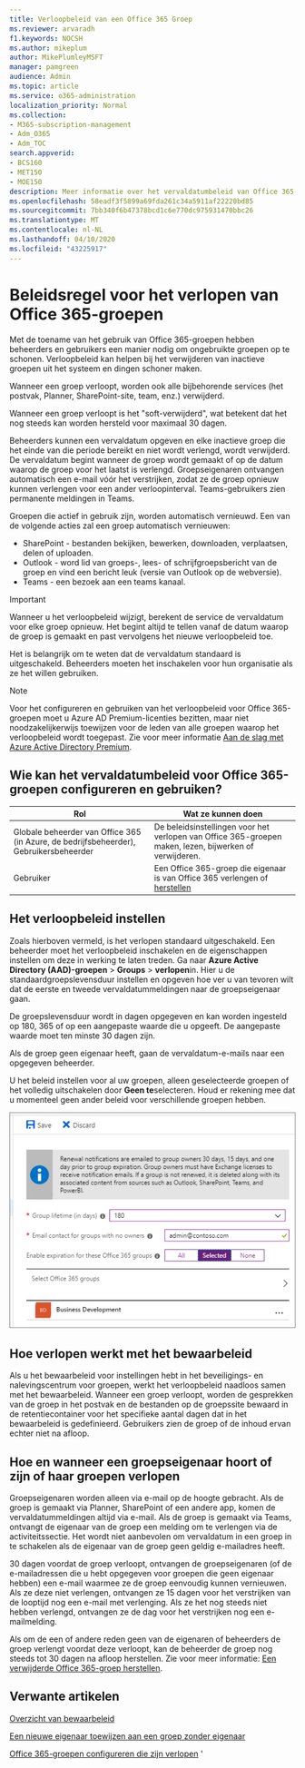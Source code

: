 ```yaml
---
title: Verloopbeleid van een Office 365 Groep
ms.reviewer: arvaradh
f1.keywords: NOCSH
ms.author: mikeplum
author: MikePlumleyMSFT
manager: pamgreen
audience: Admin
ms.topic: article
ms.service: o365-administration
localization_priority: Normal
ms.collection:
- M365-subscription-management
- Adm_O365
- Adm_TOC
search.appverid:
- BCS160
- MET150
- MOE150
description: Meer informatie over het vervaldatumbeleid van Office 365-groepen.
ms.openlocfilehash: 58eadf3f5899a69fda261c34a5911af22220bd85
ms.sourcegitcommit: 7bb340f6b47378bcd1c6e770dc975931470bbc26
ms.translationtype: MT
ms.contentlocale: nl-NL
ms.lasthandoff: 04/10/2020
ms.locfileid: "43225917"
---
```

# <a name="office-365-group-expiration-policy"></a>Beleidsregel voor het verlopen van Office 365-groepen

Met de toename van het gebruik van Office 365-groepen hebben beheerders en gebruikers een manier nodig om ongebruikte groepen op te schonen. Verloopbeleid kan helpen bij het verwijderen van inactieve groepen uit het systeem en dingen schoner maken.

Wanneer een groep verloopt, worden ook alle bijbehorende services (het postvak, Planner, SharePoint-site, team, enz.) verwijderd.

Wanneer een groep verloopt is het "soft-verwijderd", wat betekent dat het nog steeds kan worden hersteld voor maximaal 30 dagen.

Beheerders kunnen een vervaldatum opgeven en elke inactieve groep die het einde van die periode bereikt en niet wordt verlengd, wordt verwijderd. De vervaldatum begint wanneer de groep wordt gemaakt of op de datum waarop de groep voor het laatst is verlengd. Groepseigenaren ontvangen automatisch een e-mail vóór het verstrijken, zodat ze de groep opnieuw kunnen verlengen voor een ander verloopinterval. Teams-gebruikers zien permanente meldingen in Teams.

Groepen die actief in gebruik zijn, worden automatisch vernieuwd. Een van de volgende acties zal een groep automatisch vernieuwen:
- SharePoint - bestanden bekijken, bewerken, downloaden, verplaatsen, delen of uploaden.
- Outlook - word lid van groeps-, lees- of schrijfgroepsbericht van de groep en vind een bericht leuk (versie van Outlook op de webversie).
- Teams - een bezoek aan een teams kanaal.

> [!IMPORTANT]
> Wanneer u het verloopbeleid wijzigt, berekent de service de vervaldatum voor elke groep opnieuw. Het begint altijd te tellen vanaf de datum waarop de groep is gemaakt en past vervolgens het nieuwe verloopbeleid toe.

Het is belangrijk om te weten dat de vervaldatum standaard is uitgeschakeld. Beheerders moeten het inschakelen voor hun organisatie als ze het willen gebruiken.

> [!NOTE]
> Voor het configureren en gebruiken van het verloopbeleid voor Office 365-groepen moet u Azure AD Premium-licenties bezitten, maar niet noodzakelijkerwijs toewijzen voor de leden van alle groepen waarop het verloopbeleid wordt toegepast. Zie voor meer informatie [Aan de slag met Azure Active Directory Premium](https://docs.microsoft.com/azure/active-directory/active-directory-get-started-premium).

## <a name="who-can-configure-and-use-the-office-365-groups-expiration-policy"></a>Wie kan het vervaldatumbeleid voor Office 365-groepen configureren en gebruiken?

|Rol|Wat ze kunnen doen|
|---------|---------|
|Globale beheerder van Office 365 (in Azure, de bedrijfsbeheerder), Gebruikersbeheerder|De beleidsinstellingen voor het verlopen van Office 365-groepen maken, lezen, bijwerken of verwijderen.|
|Gebruiker|Een Office 365-groep die eigenaar is van Office 365 verlengen of [herstellen](https://docs.microsoft.com/azure/active-directory/users-groups-roles/groups-restore-deleted)|

## <a name="how-to-set-the-expiration-policy"></a>Het verloopbeleid instellen

Zoals hierboven vermeld, is het verlopen standaard uitgeschakeld. Een beheerder moet het verloopbeleid inschakelen en de eigenschappen instellen om deze in werking te laten treden. Ga naar **Azure Active Directory (AAD)-groepen** > **Groups** > **verlopen**in. Hier u de standaardgroepslevensduur instellen en opgeven hoe ver u van tevoren wilt dat de eerste en tweede vervaldatummeldingen naar de groepseigenaar gaan.

De groepslevensduur wordt in dagen opgegeven en kan worden ingesteld op 180, 365 of op een aangepaste waarde die u opgeeft. De aangepaste waarde moet ten minste 30 dagen zijn.

Als de groep geen eigenaar heeft, gaan de vervaldatum-e-mails naar een opgegeven beheerder.

U het beleid instellen voor al uw groepen, alleen geselecteerde groepen of het volledig uitschakelen door **Geen te**selecteren. Houd er rekening mee dat u momenteel geen ander beleid voor verschillende groepen hebben.

![Schermafbeelding van de vervaldatumsinstellingen van groepen in Azure Active Directory](../../media/azure-groups-expiration-settings.png)

## <a name="how-expiry-works-with-the-retention-policy"></a>Hoe verlopen werkt met het bewaarbeleid

Als u het bewaarbeleid voor instellingen hebt in het beveiligings- en nalevingscentrum voor groepen, werkt het verloopbeleid naadloos samen met het bewaarbeleid. Wanneer een groep verloopt, worden de gesprekken van de groep in het postvak en de bestanden op de groepssite bewaard in de retentiecontainer voor het specifieke aantal dagen dat in het bewaarbeleid is gedefinieerd. Gebruikers zien de groep of de inhoud ervan echter niet na afloop.

## <a name="how-and-when-a-group-owner-learns-if-their-groups-are-going-to-expire"></a>Hoe en wanneer een groepseigenaar hoort of zijn of haar groepen verlopen

Groepseigenaren worden alleen via e-mail op de hoogte gebracht. Als de groep is gemaakt via Planner, SharePoint of een andere app, komen de vervaldatummeldingen altijd via e-mail. Als de groep is gemaakt via Teams, ontvangt de eigenaar van de groep een melding om te verlengen via de activiteitssectie. Het wordt niet aanbevolen om vervaldatum in een groep in te schakelen als de eigenaar van de groep geen geldig e-mailadres heeft.

30 dagen voordat de groep verloopt, ontvangen de groepseigenaren (of de e-mailadressen die u hebt opgegeven voor groepen die geen eigenaar hebben) een e-mail waarmee ze de groep eenvoudig kunnen vernieuwen. Als ze deze niet verlengen, ontvangen ze 15 dagen voor het verstrijken van de looptijd nog een e-mail met verlenging. Als ze het nog steeds niet hebben verlengd, ontvangen ze de dag voor het verstrijken nog een e-mailmelding.

Als om de een of andere reden geen van de eigenaren of beheerders de groep verlengt voordat deze verloopt, kan de beheerder de groep nog steeds tot 30 dagen na afloop herstellen. Zie voor meer informatie: [Een verwijderde Office 365-groep herstellen](https://support.office.com/article/restore-a-deleted-office-365-group-b7c66b59-657a-4e1a-8aa0-8163b1f4eb54).

## <a name="related-articles"></a>Verwante artikelen

[Overzicht van bewaarbeleid](https://support.office.com/article/5e377752-700d-4870-9b6d-12bfc12d2423)

[Een nieuwe eigenaar toewijzen aan een groep zonder eigenaar](https://support.office.com/article/86bb3db6-8857-45d1-95c8-f6d540e45732)

[Office 365-groepen configureren die zijn verlopen](https://docs.microsoft.com/azure/active-directory/active-directory-groups-lifecycle-azure-portal) '
